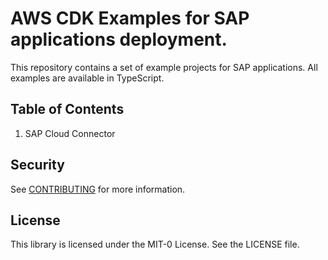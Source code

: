 # AWS CDK Examples for SAP applications deployment.  

This repository contains a set of example projects for SAP applications. All examples are available in TypeScript.

## Table of Contents
1. SAP Cloud Connector 

## Security

See [CONTRIBUTING](CONTRIBUTING.md#security-issue-notifications) for more information.

## License

This library is licensed under the MIT-0 License. See the LICENSE file.